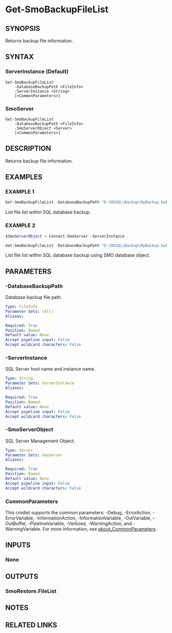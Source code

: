 ﻿---
external help file: SqlServerTools-help.xml
Module Name: SqlServerTools
online version:
schema: 2.0.0
---

# Get-SmoBackupFileList

## SYNOPSIS
Returns backup file information.

## SYNTAX

### ServerInstance (Default)
```
Get-SmoBackupFileList
	-DatabaseBackupPath <FileInfo>
	-ServerInstance <String>
	[<CommonParameters>]
```

### SmoServer
```
Get-SmoBackupFileList
	-DatabaseBackupPath <FileInfo>
	-SmoServerObject <Server>
	[<CommonParameters>]
```

## DESCRIPTION
Returns backup file information.

## EXAMPLES

### EXAMPLE 1
```powershell
Get-SmoBackupFileList -DatabaseBackupPath "D:\MSSQL\Backup\MyBackup.bak" -ServerInstance MySQLServer
```

List file list within SQL database backup.

### EXAMPLE 2
```powershell
$SmoServerObject = Connect-SmoServer -ServerInstance .

Get-SmoBackupFileList -DatabaseBackupPath "D:\MSSQL\Backup\MyBackup.bak" -SmoServerObject $SmoServerObject
```

List file list within SQL database backup using SMO database object.

## PARAMETERS

### -DatabaseBackupPath
Database backup file path.

```yaml
Type: FileInfo
Parameter Sets: (All)
Aliases:

Required: True
Position: Named
Default value: None
Accept pipeline input: False
Accept wildcard characters: False
```

### -ServerInstance
SQL Server host name and instance name.

```yaml
Type: String
Parameter Sets: ServerInstance
Aliases:

Required: True
Position: Named
Default value: None
Accept pipeline input: False
Accept wildcard characters: False
```

### -SmoServerObject
SQL Server Management Object.

```yaml
Type: Server
Parameter Sets: SmoServer
Aliases:

Required: True
Position: Named
Default value: None
Accept pipeline input: False
Accept wildcard characters: False
```

### CommonParameters
This cmdlet supports the common parameters: -Debug, -ErrorAction, -ErrorVariable, -InformationAction, -InformationVariable, -OutVariable, -OutBuffer, -PipelineVariable, -Verbose, -WarningAction, and -WarningVariable. For more information, see [about_CommonParameters](http://go.microsoft.com/fwlink/?LinkID=113216).

## INPUTS

### None

## OUTPUTS

### SmoRestore.FileList

## NOTES

## RELATED LINKS
